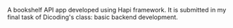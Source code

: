 A bookshelf API app developed using Hapi framework. 
It is submitted in my final task of Dicoding's class: basic backend development.

